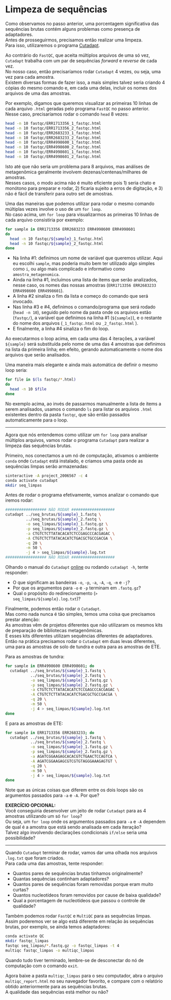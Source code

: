 # Limpeza de sequências

Como observamos no passo anterior, uma porcentagem significativa das sequências brutas contém alguns problemas como presença de adaptadores.  
Antes de prosseguirmos, precisamos então realizar uma limpeza.  
Para isso, utilizaremos o programa [Cutadapt](https://cutadapt.readthedocs.io/en/stable/).  

Ao contrário do `FastQC`, que aceita múltiplos arquivos de uma só vez, `Cutadapt` trabalha com um par de sequências *forward* e *reverse* de cada vez.  
No nosso caso, então precisaríamos rodar `Cutadapt` 4 vezes, ou seja, uma vez para cada amostra.  
Existem diversas formas de fazer isso, a mais simples talvez seria criando 4 cópias do mesmo comando e, em cada uma delas, incluir os nomes dos arquivos de uma das amostras.  

Por exemplo, digamos que queremos visualizar as primeiras 10 linhas de cada arquivo `.html` geradas pelo programa `FastQC` no passo anterior.  
Nesse caso, precisaríamos rodar o comando `head` 8 vezes:  

```bash
head -n 10 fastqc/ERR1713356_1_fastqc.html
head -n 10 fastqc/ERR1713356_2_fastqc.html
head -n 10 fastqc/ERR2683233_1_fastqc.html
head -n 10 fastqc/ERR2683233_2_fastqc.html
head -n 10 fastqc/ERR4998600_1_fastqc.html
head -n 10 fastqc/ERR4998600_2_fastqc.html
head -n 10 fastqc/ERR4998601_1_fastqc.html
head -n 10 fastqc/ERR4998601_2_fastqc.html
```

Isto até que não seria um problema para 8 arquivos, mas análises de metagenômica geralmente involvem dezenas/centenas/milhares de amostras.  
Nesses casos, o modo acima não é muito eficiente pois 1) seria chato e monótono para preparar e rodar, 2) ficaria sujeito a erros de digitação, e 3) não é fácil de transferir para outro set de amostras.  

Uma das maneiras que podemos utilizar para rodar o mesmo comando múltiplas vezes involve o uso de um `for loop`.  
No caso acima, um `for loop` para visualizarmos as primeiras 10 linhas de cada arquivo consistiria por exemplo:


```bash
for sample in ERR1713356 ERR2683233 ERR4998600 ERR4998601
do
  head -n 10 fastqc/${sample}_1_fastqc.html
  head -n 10 fastqc/${sample}_2_fastqc.html
done
```

* Na linha #1: definimos um nome de variável que queremos utilizar. Aqui eu escolhi `sample`, mas poderia muito bem ter utilizado algo simples como `i`, ou algo mais complicado e informativo como `amostra_metagenomica`.  
* Ainda na linha #1, incluímos uma lista de items que serão analizados, nesse caso, os nomes das nossas amostras (`ERR1713356 ERR2683233 ERR4998600 ERR4998601`).  
* A linha #2 sinaliza o fim da lista e começo do comando que será invocado.  
* Nas linha #3 e #4, definimos o comando/programa que será rodado (`head -n 10`), seguido pelo nome da pasta onde os arquivos estão (`fastqc/`), a variável que definimos na linha #1 (`${sample}`), e o restante do nome dos arquivos (`_1_fastqc.html` ou `_2_fastqc.html` ).  
* E finalmente, a linha #4 sinaliza o fim do loop.  

Ao executarmos o loop acima, em cada uma das 4 iterações, a variável `${sample}` será substituída pelo nome de uma das 4 amostras que definimos na lista da primeira linha; em efeito, gerando automaticamente o nome dos arquivos que serão analisados.  

Uma maneira mais elegante e ainda mais automática de definir o mesmo loop seria:  

```bash
for file in $(ls fastqc/*.html)
do
  head -n 10 $file
done
```

No exemplo acima, ao invés de passarmos manualmente a lista de items a serem analisados, usamos o comando `ls` para listar os arquivos `.html` existentes dentro da pasta `fastqc`, que são então passados automaticamente para o loop.  

---

Agora que nós entendemos como utilizar um `for loop` para analisar múltiplos arquivos, vamos rodar o programa `Cutadapt` para realizar a limpeza das sequências brutas.  

Primeiro, nos conectamos a um nó de computação, ativamos o ambiente `conda` onde `Cutadapt` está instalado, e criamos uma pasta onde as sequências limpas serão armazenadas:  

```bash
sinteractive -A project_2006567 -c 4
conda activate cutadapt
mkdir seq_limpas
```

Antes de rodar o programa efetivamente, vamos analizar o comando que iremos rodar:

```bash
################## NÃO RODAR ###################
cutadapt ../seq_brutas/${sample}_1.fastq \
         ../seq_brutas/${sample}_2.fastq \
         -o seq_limpas/${sample}_1.fastq.gz \
         -p seq_limpas/${sample}_2.fastq.gz \
         -a CTGTCTCTTATACACATCTCCGAGCCCACGAGAC \
         -A CTGTCTCTTATACACATCTGACGCTGCCGACGA \
         -q 20 \
         -m 50 \
         -j 4 > seq_limpas/${sample}.log.txt
################## NÃO RODAR ###################
```

Olhando o manual do `Cutadapt` [online](https://cutadapt.readthedocs.io/en/stable/index.html) ou rodando `cutadapt -h`, tente responder:  

* O que significam as bandeiras `-o`, `-p`, `-a`, `-A`, `-q`, `-m` e `-j`?  
* Por que os argumentos para `-o` e `-p` terminam em `.fastq.gz`?
* Qual o propósito do redirecionamento (`> seq_limpas/${sample}.log.txt`)?  

Finalmente, podemos então rodar o `Cutadapt`.  
Mas como nada nunca é tão simples, temos uma coisa que precisamos prestar atenção:   
As amostras vêm de projetos diferentes que não utilizaram os mesmos kits de preparação de bibliotecas metagenômicas.  
E esses kits diferentes utilizam sequências diferentes de adaptadores.  
Então na prática precisamos rodar o `Cutadapt` em duas levas diferentes, uma para as amostras de solo de tundra e outra para as amostras de ETE.  

Para as amostras de tundra:  

```bash
for sample in ERR4998600 ERR4998601; do
  cutadapt ../seq_brutas/${sample}_1.fastq \
           ../seq_brutas/${sample}_2.fastq \
           -o seq_limpas/${sample}_1.fastq.gz \
           -p seq_limpas/${sample}_2.fastq.gz \
           -a CTGTCTCTTATACACATCTCCGAGCCCACGAGAC \
           -A CTGTCTCTTATACACATCTGACGCTGCCGACGA \
           -q 20 \
           -m 50 \
           -j 4 > seq_limpas/${sample}.log.txt
done
```

E para as amostras de ETE:  

```bash
for sample in ERR1713356 ERR2683233; do
  cutadapt ../seq_brutas/${sample}_1.fastq \
           ../seq_brutas/${sample}_2.fastq \
           -o seq_limpas/${sample}_1.fastq.gz \
           -p seq_limpas/${sample}_2.fastq.gz \
           -a AGATCGGAAGAGCACACGTCTGAACTCCAGTCA \
           -A AGATCGGAAGAGCGTCGTGTAGGGAAAGAGTGT \
           -q 20 \
           -m 50 \
           -j 4 > seq_limpas/${sample}.log.txt
done
```

Note que as únicas coisas que diferem entre os dois loops são os argumentos passados para `-a` e `-A`.  Por que?

**EXERCÍCIO OPCIONAL:**  
Você conseguiria desenvolver um jeito de rodar `Cutadapt` para as 4 amostras utilizando um só `for loop`?  
Ou seja, um `for loop` onde os argumentos passados para `-a` e `-A` dependem de qual é a amostra que está sendo analisada em cada iteração?  
Talvez algo involvendo declarações condicionais `if/else` seria uma possibilidade? 

---

Quando `Cutadapt` terminar de rodar, vamos dar uma olhada nos arquivos `.log.txt` que foram criados.  
Para cada uma das amostras, tente responder:  

* Quantos pares de sequências brutas tínhamos originalmente?  
* Quantas sequências continham adaptadores?  
* Quantos pares de sequências foram removidas porque eram muito curtas?  
* Quantos nucleotídeos foram removidos por cause de baixa qualidade?  
* Qual a porcentagem de nucleotídeos que passou o controle de qualidade?

Também podemos rodar `FastQC` e `MultiQC` para as sequências limpas.  
Assim poderemos ver se algo está diferente em relação às sequências brutas, por exemplo, se ainda temos adaptadores:  

```bash
conda activate QC
mkdir fastqc_limpas
fastqc seq_limpas/*.fastq.gz -o fastqc_limpas -t 4
multiqc fastqc_limpas -o multiqc_limpas
```

Quando tudo tiver terminado, lembre-se de desconectar do nó de computação com o comando `exit`.  

Agora baixe a pasta `multiqc_limpas` para o seu computador, abra o arquivo `multiqc_report.html` no seu navegador favorito, e compare com o relatório obtido anteriormente para as sequências brutas.  
A qualidade das sequências está melhor ou não?  
